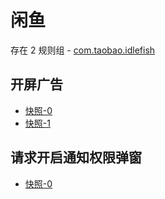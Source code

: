 # 闲鱼

存在 2 规则组 - [com.taobao.idlefish](/src/apps/com.taobao.idlefish.ts)

## 开屏广告

- [快照-0](https://i.gkd.li/import/12668670)
- [快照-1](https://i.gkd.li/import/13049015)

## 请求开启通知权限弹窗

- [快照-0](https://i.gkd.li/import/13538351)
